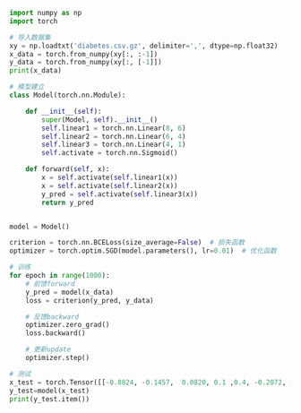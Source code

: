 
<BlogInfo id="18" title="9.多维特征的输入" author="白日梦想猿" pv=0 read_times=0 pre_cost_time="0分57秒" category="人工智能" tag_list="['人工智能']" create_time="2021.07.17 15:45:31" update_time="2021.07.31 18:19:38" />

```python
import numpy as np
import torch

# 导入数据集
xy = np.loadtxt('diabetes.csv.gz', delimiter=',', dtype=np.float32)
x_data = torch.from_numpy(xy[:, :-1])
y_data = torch.from_numpy(xy[:, [-1]])
print(x_data)

# 模型建立
class Model(torch.nn.Module):

    def __init__(self):
        super(Model, self).__init__()
        self.linear1 = torch.nn.Linear(8, 6)
        self.linear2 = torch.nn.Linear(6, 4)
        self.linear3 = torch.nn.Linear(4, 1)
        self.activate = torch.nn.Sigmoid()

    def forward(self, x):
        x = self.activate(self.linear1(x))
        x = self.activate(self.linear2(x))
        y_pred = self.activate(self.linear3(x))
        return y_pred


model = Model()

criterion = torch.nn.BCELoss(size_average=False)  # 损失函数
optimizer = torch.optim.SGD(model.parameters(), lr=0.01)  # 优化函数

# 训练
for epoch in range(1000):
    # 前馈forward
    y_pred = model(x_data)
    loss = criterion(y_pred, y_data)

    # 反馈backward
    optimizer.zero_grad()
    loss.backward()

    # 更新update
    optimizer.step()

# 测试
x_test = torch.Tensor([[-0.8824, -0.1457,  0.0820, 0.1 ,0.4, -0.2072, -0.7669, -0.6667]])
y_test=model(x_test)
print(y_test.item())

```
